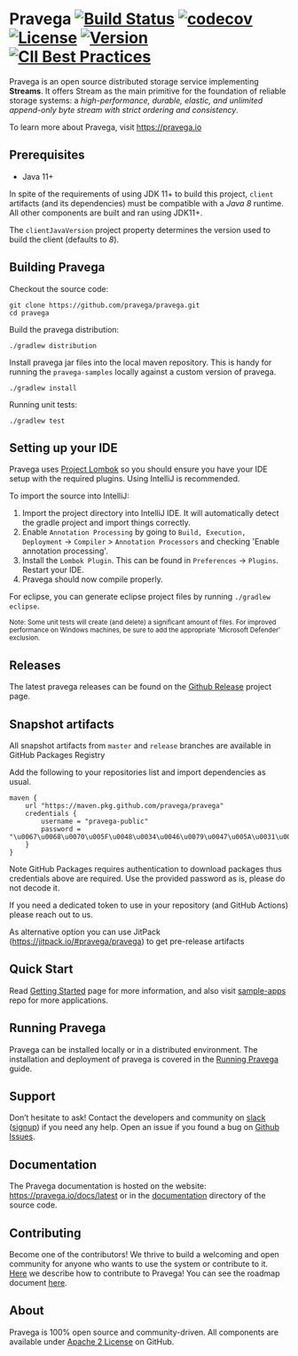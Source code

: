 <!--
Copyright Pravega Authors.

Licensed under the Apache License, Version 2.0 (the "License");
you may not use this file except in compliance with the License.
You may obtain a copy of the License at

    http://www.apache.org/licenses/LICENSE-2.0

Unless required by applicable law or agreed to in writing, software
distributed under the License is distributed on an "AS IS" BASIS,
WITHOUT WARRANTIES OR CONDITIONS OF ANY KIND, either express or implied.
See the License for the specific language governing permissions and
limitations under the License.
-->
# Pravega [![Build Status](https://github.com/pravega/pravega/workflows/build/badge.svg?branch=master)](https://github.com/pravega/pravega/actions?query=branch%3Amaster) [![codecov](https://codecov.io/gh/pravega/pravega/branch/master/graph/badge.svg?token=6xOvaR0sIa)](https://codecov.io/gh/pravega/pravega) [![License](https://img.shields.io/badge/License-Apache%202.0-blue.svg)](https://www.apache.org/licenses/LICENSE-2.0) [![Version](https://img.shields.io/github/release/pravega/pravega.svg)](https://github.com/pravega/pravega/releases) [![CII Best Practices](https://bestpractices.coreinfrastructure.org/projects/4178/badge)](https://bestpractices.coreinfrastructure.org/projects/4178)

Pravega is an open source distributed storage service implementing **Streams**. It offers Stream as the main primitive for the foundation of reliable storage systems: a *high-performance, durable, elastic, and unlimited append-only byte stream with strict ordering and consistency*.

To learn more about Pravega, visit https://pravega.io

## Prerequisites

- Java 11+

 In spite of the requirements of using JDK 11+ to build this project, `client` artifacts (and its dependencies) must be compatible with a *Java 8* runtime. All other components are built and ran using JDK11+.

The `clientJavaVersion` project property determines the version used to build the client (defaults to *8*).
## Building Pravega

Checkout the source code:

```
git clone https://github.com/pravega/pravega.git
cd pravega
```

Build the pravega distribution:

```
./gradlew distribution
```

Install pravega jar files into the local maven repository. This is handy for running the `pravega-samples` locally against a custom version of pravega.

```
./gradlew install
```

Running unit tests:

```
./gradlew test
```

## Setting up your IDE

Pravega uses [Project Lombok](https://projectlombok.org/) so you should ensure you have your IDE setup with the required plugins. Using IntelliJ is recommended.

To import the source into IntelliJ:

1. Import the project directory into IntelliJ IDE. It will automatically detect the gradle project and import things correctly.
2. Enable `Annotation Processing` by going to `Build, Execution, Deployment` -> `Compiler` > `Annotation Processors` and checking 'Enable annotation processing'.
3. Install the `Lombok Plugin`. This can be found in `Preferences` -> `Plugins`. Restart your IDE.
4. Pravega should now compile properly.

For eclipse, you can generate eclipse project files by running `./gradlew eclipse`.

<sup> Note: Some unit tests will create (and delete) a significant amount of files. For improved performance on Windows machines, be sure to add the appropriate 'Microsoft Defender' exclusion.</sup>

## Releases

The latest pravega releases can be found on the [Github Release](https://github.com/pravega/pravega/releases) project page.

## Snapshot artifacts 

All snapshot artifacts from `master` and `release` branches are available in GitHub Packages Registry

Add the following to your repositories list and import dependencies as usual. 

```
maven {
    url "https://maven.pkg.github.com/pravega/pravega"
    credentials {
        username = "pravega-public"
        password = "\u0067\u0068\u0070\u005F\u0048\u0034\u0046\u0079\u0047\u005A\u0031\u006B\u0056\u0030\u0051\u0070\u006B\u0079\u0058\u006D\u0035\u0063\u0034\u0055\u0033\u006E\u0032\u0065\u0078\u0039\u0032\u0046\u006E\u0071\u0033\u0053\u0046\u0076\u005A\u0049"
    }
}
```
Note GitHub Packages requires authentication to download packages thus credentials above are required. Use the provided password as is, please do not decode it. 

If you need a dedicated token to use in your repository (and GitHub Actions) please reach out to us.  

As alternative option you can use JitPack (https://jitpack.io/#pravega/pravega) to get pre-release artifacts 

## Quick Start

Read [Getting Started](documentation/src/docs/getting-started/quick-start.md) page for more information, and also visit [sample-apps](https://github.com/pravega/pravega-samples) repo for more applications.

## Running Pravega

Pravega can be installed locally or in a distributed environment. The installation and deployment of pravega is covered in the [Running Pravega](documentation/src/docs/deployment/deployment.md) guide.

## Support

Don’t hesitate to ask! Contact the developers and community on [slack](https://pravega-io.slack.com/) ([signup](https://pravega-slack-invite.herokuapp.com/)) if you need any help. Open an issue if you found a bug on [Github Issues](https://github.com/pravega/pravega/issues).

## Documentation

The Pravega documentation is hosted on the website:
<https://pravega.io/docs/latest> or in the [documentation](documentation/src/docs) directory of the source code.

## Contributing

Become one of the contributors! We thrive to build a welcoming and open
community for anyone who wants to use the system or contribute to it.
[Here](documentation/src/docs/contributing.md) we describe how to contribute to Pravega!
You can see the roadmap document [here](documentation/src/docs/roadmap.md).

## About

Pravega is 100% open source and community-driven. All components are available
under [Apache 2 License](https://www.apache.org/licenses/LICENSE-2.0.html) on
GitHub.
